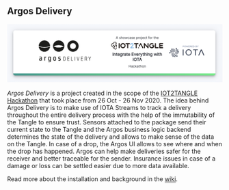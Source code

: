 ## Argos Delivery

![argos_logo](assets/repo_banner.png)

_Argos Delivery_ is a project created in the scope of the [IOT2TANGLE Hackathon](https://hackathon.iot2tangle.io/) that took place from 26 Oct - 26 Nov 2020.
The idea behind Argos Delivery is to make use of IOTA Streams to track a delivery throughout the entire delivery process with the help of the immutability of the Tangle to ensure trust.
Sensors attached to the package send their current state to the Tangle and the Argos business logic backend determines the state of the delivery and allows to make sense of the data on the Tangle. In case of a drop, the Argos UI allows to see where and when the drop has happened.
Argos can help make deliveries safer for the receiver and better traceable for the sender. Insurance issues in case of a damage or loss can be settled easier due to more data available.

Read more about the installation and background in the [wiki](https://github.com/daniel-mader/argos-delivery/wiki).
